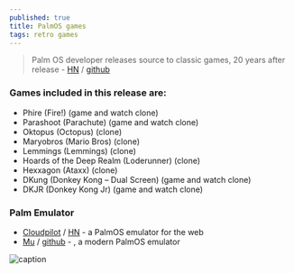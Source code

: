 ```yaml
---
published: true
title: PalmOS games
tags: retro games
---
```

> 	Palm OS developer releases source to classic games, 20 years after release - [HN](https://news.ycombinator.com/item?id=31748248) / [github](https://github.com/ardiri?tab=repositories&q=palmos&type=&language=&sort=)

### Games included in this release are:
- Phire (Fire!) (game and watch clone)
- Parashoot (Parachute) (game and watch clone)
- Oktopus (Octopus) (clone)
- Maryobros (Mario Bros) (clone)
- Lemmings (Lemmings) (clone)
- Hoards of the Deep Realm (Loderunner) (clone)
- Hexxagon (Ataxx) (clone)
- DKung (Donkey Kong – Dual Screen) (game and watch clone)
- DKJR (Donkey Kong Jr) (game and watch clone)

### Palm Emulator 
- [Cloudpilot](https://cloudpilot-emu.github.io/) / [HN](https://news.ycombinator.com/item?id=30241462) -  a PalmOS emulator for the web
- [Mu](https://github.com/meepingsnesroms/Mu) / [github](https://meepingsnesroms.github.io/) - , a modern PalmOS emulator


![caption](https://cdn.retrorgb.com/wp-content/uploads/2022/05/22142737/palmos_opensourced.jpg)

